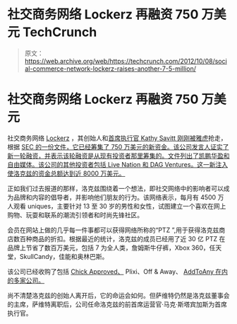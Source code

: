 # 社交商务网络 Lockerz 再融资 750 万美元 TechCrunch

> 原文：<https://web.archive.org/web/https://techcrunch.com/2012/10/08/social-commerce-network-lockerz-raises-another-7-5-million/>

# 社交商务网络 Lockerz 再融资 750 万美元

社交商务网络 [Lockerz](https://web.archive.org/web/20221205124051/http://www.lockerz.com/) ，其创始人和[首席执行官 Kathy Savitt 刚刚被雅虎](https://web.archive.org/web/20221205124051/https://beta.techcrunch.com/2012/08/27/kathy-savitt-named-yahoo-cmo/)抢走，根据 [SEC 的一份文件，它已经筹集了 750 万美元的新资金。该公司发言人证实了新一轮融资，并表示该轮融资是从现有投资者那里筹集的。文件列出了凯鹏华盈和自由媒体。该公司的其他投资者包括 Live Nation 和 DAG Ventures。这一新注入使洛克兹的资金总额达到近 8000 万美元。](https://web.archive.org/web/20221205124051/http://www.sec.gov/Archives/edgar/data/1494006/000149400612000002/xslFormDX01/primary_doc.xml)

正如我们过去报道的那样，洛克兹围绕着一个想法，即社交网络中的影响者可以成为品牌和内容的倡导者，并影响他们朋友的行为。该网络表示，每月有 4500 万人观看 uniques，主要针对 13 至 30 岁的男性和女性，试图建立一个喜欢在网上购物、玩耍和联系的潮流引领者和时尚先锋社区。

会员在网站上做的几乎每一件事都可以获得网络所称的“PTZ ”,用于获得洛克兹商店数百种商品的折扣。根据最近的统计，洛克兹的成员已经用了近 30 亿 PTZ 在品牌上节省了数百万美元，包括 7 为全人类，詹姆斯牛仔裤，Xbox 360，任天堂，SkullCandy，佳能和奥林巴斯。

该公司已经收购了包括 [Chick Approved、](https://web.archive.org/web/20221205124051/https://beta.techcrunch.com/2012/05/29/lockerz-acquires-chick-approved/) Plixi、Off & Away、 [AddToAny 在内的多家公司。](https://web.archive.org/web/20221205124051/http://www.techmeme.com/110921/p54#a110921p54)

尚不清楚洛克兹的创始人离开后，它的命运会如何。但萨维特仍然是洛克兹董事会的主席，萨维特离职后，公司任命洛克兹的前首席运营官·马克·斯塔宾加斯为首席执行官。